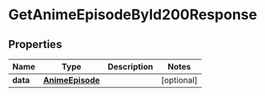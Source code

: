 

# GetAnimeEpisodeById200Response


## Properties

| Name | Type | Description | Notes |
|------------ | ------------- | ------------- | -------------|
|**data** | [**AnimeEpisode**](AnimeEpisode.md) |  |  [optional] |



